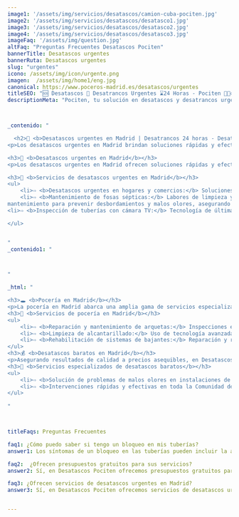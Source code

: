 ```yaml
---
image1: '/assets/img/servicios/desatascos/camion-cuba-pociten.jpg'
image2: '/assets/img/servicios/desatascos/desatasco1.jpg'
image3: '/assets/img/servicios/desatascos/desatasco2.jpg'
image4: '/assets/img/servicios/desatascos/desatasco3.jpg'
imageFaq: '/assets/img/question.jpg'
altFaq: "Preguntas Frecuentes Desatascos Pociten"
bannerTitle: Desatascos urgentes
bannerRuta: Desatascos urgentes
slug: "urgentes"
icono: /assets/img/icon/urgente.png
imagen:  /assets/img/home1/eng.jpg
canonical: https://www.poceros-madrid.es/desatascos/urgentes
titleSEO: "🆘 Desatascos 🚰 Desatrancos Urgentes ⌛24 Horas - Pociten 💪👷‍♂️"
descriptionMeta: "Pociten, tu solución en desatascos y desatrancos urgentes. Estamos disponibles las 24 horas para resolver problemas de forma rápida. Llámanos al 647 37 67 82 📱."



_contenido: "

  <h2>🚨 <b>Desatascos urgentes en Madrid | Desatrancos 24 horas - Desatascos Pociten</b></h2>
<p>Los desatascos urgentes en Madrid brindan soluciones rápidas y efectivas. Desde hogares y comercios hasta sistemas de saneamiento, los servicios de desatrancos 24 horas en Desatascos Pociten están disponibles para cualquier emergencia. Además, se ofrecen mantenimiento de fosas sépticas y la inspección de tuberías con cámara TV. En cuanto a la pocería en Madrid, se brinda reparación y mantenimiento de arquetas, limpieza de alcantarillado y rehabilitación de sistemas de bajantes. También puedes contar con desatascos baratos en Madrid, asegurando resultados de calidad a precios asequibles, incluyendo la solución de problemas de malos olores en instalaciones de saneamiento y intervenciones rápidas en toda la Comunidad de Madrid.</p>

<h3>🚽 <b>Desatascos urgentes en Madrid</b></h3>
<p>Los desatascos urgentes en Madrid ofrecen soluciones rápidas y efectivas para resolver problemas de atascos en tuberías y sistemas de saneamiento. En Desatascos Pociten, contamos con un equipo de expertos que brindan servicios de desatascos urgentes en toda la Comunidad de Madrid, las 24 horas del día, los 7 días de la semana. Nuestro objetivo es garantizar la satisfacción de nuestros clientes al proporcionarles soluciones eficientes y de calidad en casos de emergencia.</p>

<h3>🔧 <b>Servicios de desatascos urgentes en Madrid</b></h3>
<ul>
    <li>⇨ <b>Desatascos urgentes en hogares y comercios:</b> Soluciones rápidas para atascos en fregaderos, lavabos, bañeras e inodoros, evitando daños mayores y restaurando el flujo normal del agua.<br></li>
    <li>⇨ <b>Mantenimiento de fosas sépticas:</b> Labores de limpieza y
mantenimiento para prevenir desbordamientos y malos olores, asegurando un correcto funcionamiento.<br></li>
<li>⇨ <b>Inspección de tuberías con cámara TV:</b> Tecnología de última generación para inspeccionar tuberías y localizar obstrucciones o daños ocultos, ofreciendo soluciones precisas y eficientes.<br></li>

</ul>


"
_contenido1: "



"

_html: "

<h3>🕳️ <b>Pocería en Madrid</b></h3>
<p>La pocería en Madrid abarca una amplia gama de servicios especializados para brindar soluciones eficientes en el área de saneamiento. Tanto en hogares como en comercios, contar con un servicio de pocería confiable y de calidad es fundamental para mantener en óptimas condiciones la red de alcantarillado y las instalaciones de saneamiento.</p>
<h3>🚜 <b>Servicios de pocería en Madrid</b></h3>
<ul>
    <li>⇨ <b>Reparación y mantenimiento de arquetas:</b> Inspecciones exhaustivas, reparaciones y limpieza de arquetas para garantizar un funcionamiento adecuado.<br></li>
    <li>⇨ <b>Limpieza de alcantarillado:</b> Uso de tecnología avanzada para limpiar y desatascar redes de alcantarillado, evitando obstrucciones y problemas futuros.<br></li>
    <li>⇨ <b>Rehabilitación de sistemas de bajantes:</b> Reparación y renovación de tuberías de bajantes para evitar filtraciones y posibles colapsos en la red de saneamiento.<br></li>
</ul>
<h3>💰 <b>Desatascos baratos en Madrid</b></h3>
<p>Asegurando resultados de calidad a precios asequibles, en Desatascos Pociten comprendemos la importancia de brindar servicios de desatascos baratos en Madrid sin comprometer la calidad. Ofrecemos soluciones efectivas a un precio que se ajuste a tus necesidades y presupuesto.</p>
<h3>👃 <b>Servicios especializados de desatascos baratos</b></h3>
<ul>
    <li>⇨ <b>Solución de problemas de malos olores en instalaciones de saneamiento:</b> Identificación y solución de inconvenientes de olores desagradables, eliminando los olores y restaurando el correcto funcionamiento del sistema de desagüe.<br></li>
    <li>⇨ <b>Intervenciones rápidas y efectivas en toda la Comunidad de Madrid:</b> Disponibilidad las 24 horas para atender emergencias y resolver desatascos en tu hogar, comercio o comunidad de vecinos.<br></li>
</ul>
	    
"



titleFaqs: Preguntas Frecuentes

faq1: ¿Cómo puedo saber si tengo un bloqueo en mis tuberías?
answer1: Los síntomas de un bloqueo en las tuberías pueden incluir la acumulación de agua en el fregadero o en la ducha, olores desagradables provenientes de los desagües y el desbordamiento del inodoro.

faq2:  ¿Ofrecen presupuestos gratuitos para sus servicios?
answer2: Sí, en Desatascos Pociten ofrecemos presupuestos gratuitos para todos nuestros servicios de desatascos en Madrid. Puede contactarnos en cualquier momento para solicitar uno.

faq3: ¿Ofrecen servicios de desatascos urgentes en Madrid?
answer3: Sí, en Desatascos Pociten ofrecemos servicios de desatascos urgentes en Madrid para solucionar los problemas de nuestros clientes de forma rápida y efectiva.


---
```

